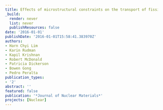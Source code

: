 ```yaml
---
title: Effects of microstructural constraints on the transport of fission products in uranium dioxide at low burnups
_build:
  render: never
  list: never
  publishResources: false
date: '2016-01-01'
publishDate: '2016-01-01T15:58:41.383970Z'
authors:
- Harn Chyi Lim
- Karin Rudman
- Kapil Krishnan
- Robert McDonald
- Patricia Dickerson
- Bowen Gong
- Pedro Peralta
publication_types:
- '2'
abstract: ''
featured: false
publication: '*Journal of Nuclear Materials*'
projects: [Nuclear]
---
```


